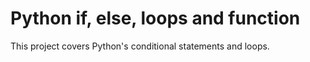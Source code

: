 # Python if, else, loops and function

This project covers Python's conditional statements and loops.
